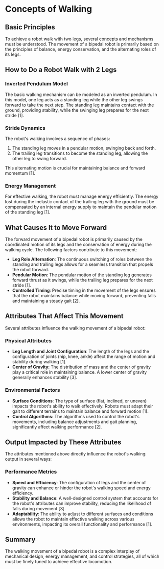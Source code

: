 # Concepts of Walking

## Basic Principles
To achieve a robot walk with two legs, several concepts and mechanisms must be understood. The movement of a bipedal robot is primarily based on the principles of balance, energy conservation, and the alternating roles of its legs.

## How to Do a Robot Walk with 2 Legs
### Inverted Pendulum Model
The basic walking mechanism can be modeled as an inverted pendulum. In this model, one leg acts as a standing leg while the other leg swings forward to take the next step. The standing leg maintains contact with the ground, providing stability, while the swinging leg prepares for the next stride [1].

### Stride Dynamics
The robot's walking involves a sequence of phases:

1. The standing leg moves in a pendular motion, swinging back and forth.
2. The trailing leg transitions to become the standing leg, allowing the other leg to swing forward.

This alternating motion is crucial for maintaining balance and forward momentum [1].

### Energy Management
For effective walking, the robot must manage energy efficiently. The energy lost during the inelastic contact of the trailing leg with the ground must be compensated by an internal energy supply to maintain the pendular motion of the standing leg [1].

## What Causes It to Move Forward
The forward movement of a bipedal robot is primarily caused by the coordinated motion of its legs and the conservation of energy during the walking cycle. The following factors contribute to this movement:

- **Leg Role Alternation**: The continuous switching of roles between the standing and trailing legs allows for a seamless transition that propels the robot forward.
- **Pendular Motion**: The pendular motion of the standing leg generates forward thrust as it swings, while the trailing leg prepares for the next stride [1].
- **Controlled Timing**: Precise timing in the movement of the legs ensures that the robot maintains balance while moving forward, preventing falls and maintaining a steady gait [2].

## Attributes That Affect This Movement
Several attributes influence the walking movement of a bipedal robot:

### Physical Attributes
- **Leg Length and Joint Configuration**: The length of the legs and the configuration of joints (hip, knee, ankle) affect the range of motion and stability during walking [1].
- **Center of Gravity**: The distribution of mass and the center of gravity play a critical role in maintaining balance. A lower center of gravity generally enhances stability [3].

### Environmental Factors
- **Surface Conditions**: The type of surface (flat, inclined, or uneven) impacts the robot's ability to walk effectively. Robots must adapt their gait to different terrains to maintain balance and forward motion [1].
- **Control Algorithms**: The algorithms used to control the robot's movements, including balance adjustments and gait planning, significantly affect walking performance [2].

## Output Impacted by These Attributes
The attributes mentioned above directly influence the robot's walking output in several ways:

### Performance Metrics
- **Speed and Efficiency**: The configuration of legs and the center of gravity can enhance or hinder the robot's walking speed and energy efficiency.
- **Stability and Balance**: A well-designed control system that accounts for the robot's attributes can improve stability, reducing the likelihood of falls during movement [3].
- **Adaptability**: The ability to adjust to different surfaces and conditions allows the robot to maintain effective walking across various environments, impacting its overall functionality and performance [1].

## Summary
The walking movement of a bipedal robot is a complex interplay of mechanical design, energy management, and control strategies, all of which must be finely tuned to achieve effective locomotion.